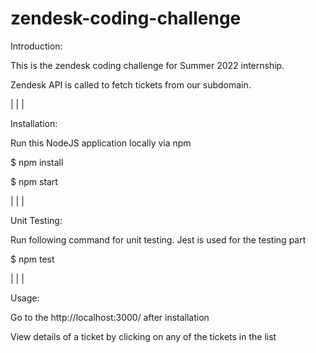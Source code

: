 # zendesk-coding-challenge

Introduction:

This is the zendesk coding challenge for Summer 2022 internship.

Zendesk API is called to fetch tickets from our subdomain.

|
|
|

Installation:

Run this NodeJS application locally via npm

$ npm install

$ npm start

|
|
|

Unit Testing:

Run following command for unit testing. Jest is used for the testing part

$ npm test

|
|
|

Usage:

Go to the http://localhost:3000/ after installation

View details of a ticket by clicking on any of the tickets in the list
